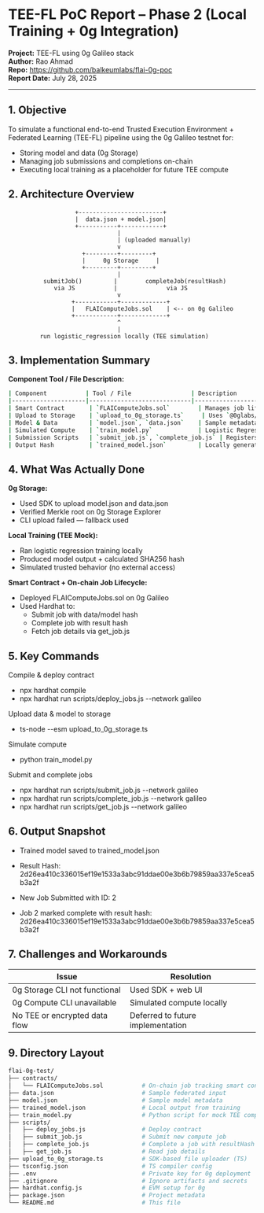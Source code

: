# TEE-FL PoC Report – Phase 2 (Local Training + 0g Integration)

**Project:** TEE-FL using 0g Galileo stack  
**Author:** Rao Ahmad  
**Repo:** https://github.com/balkeumlabs/flai-0g-poc  
**Report Date:** July 28, 2025  

---

## 1. Objective

To simulate a functional end-to-end Trusted Execution Environment + Federated Learning (TEE-FL) pipeline using the 0g Galileo testnet for:
* Storing model and data (0g Storage)
* Managing job submissions and completions on-chain
* Executing local training as a placeholder for future TEE compute



## 2. Architecture Overview

```plaintext
                   +------------------------+
                   |  data.json + model.json|
                   +-----------+------------+
                               |
                               | (uploaded manually)
                               v
                     +---------+---------+
                     |     0g Storage     |
                     +---------+---------+
                               |
          submitJob()         |        completeJob(resultHash)
             via JS           |              via JS
                               v
                  +------------+-------------+
                  |   FLAIComputeJobs.sol    | <-- on 0g Galileo
                  +------------+-------------+
                               ^
                               |
         run logistic_regression locally (TEE simulation)
```



## 3. Implementation Summary

**Component	Tool / File	Description:**
```bash
| Component           | Tool / File                 | Description                                      |
|---------------------|-----------------------------|--------------------------------------------------|
| Smart Contract       | `FLAIComputeJobs.sol`        | Manages job lifecycle and reward logic           |
| Upload to Storage    | `upload_to_0g_storage.ts`     | Uses `@0glabs/0g-ts-sdk` for manual upload       |
| Model & Data         | `model.json`, `data.json`    | Sample metadata and training input               |
| Simulated Compute    | `train_model.py`             | Logistic Regression (sklearn) with SHA256 hash   |
| Submission Scripts   | `submit_job.js`, `complete_job.js` | Registers and settles job via Hardhat     |
| Output Hash          | `trained_model.json`         | Locally generated model result                   |
```


## 4. What Was Actually Done

**0g Storage:**
* Used SDK to upload model.json and data.json
* Verified Merkle root on 0g Storage Explorer
* CLI upload failed — fallback used

**Local Training (TEE Mock):**
* Ran logistic regression training locally
* Produced model output + calculated SHA256 hash
* Simulated trusted behavior (no external access)

**Smart Contract + On-chain Job Lifecycle:**
* Deployed FLAIComputeJobs.sol on 0g Galileo
* Used Hardhat to:
  * Submit job with data/model hash
  * Complete job with result hash
  * Fetch job details via get_job.js


## 5. Key Commands

Compile & deploy contract
* npx hardhat compile
* npx hardhat run scripts/deploy_jobs.js --network galileo

Upload data & model to storage
* ts-node --esm upload_to_0g_storage.ts

Simulate compute
* python train_model.py

Submit and complete jobs
* npx hardhat run scripts/submit_job.js --network galileo
* npx hardhat run scripts/complete_job.js --network galileo
* npx hardhat run scripts/get_job.js --network galileo


## 6. Output Snapshot

- Trained model saved to trained_model.json
- Result Hash: 2d26ea410c336015ef19e1533a3abc91ddae00e3b6b79859aa337e5cea5b3a2f

- New Job Submitted with ID: 2
- Job 2 marked complete with result hash: 2d26ea410c336015ef19e1533a3abc91ddae00e3b6b79859aa337e5cea5b3a2f


## 7. Challenges and Workarounds

| Issue                          | Resolution                  |
|--------------------------------|-----------------------------|
| 0g Storage CLI not functional  | Used SDK + web UI           |
| 0g Compute CLI unavailable     | Simulated compute locally   |
| No TEE or encrypted data flow  | Deferred to future implementation |



## 9. Directory Layout

```bash
flai-0g-test/
├── contracts/
│   └── FLAIComputeJobs.sol           # On-chain job tracking smart contract
├── data.json                         # Sample federated input
├── model.json                        # Sample model metadata
├── trained_model.json                # Local output from training
├── train_model.py                    # Python script for mock TEE compute
├── scripts/
│   ├── deploy_jobs.js                # Deploy contract
│   ├── submit_job.js                 # Submit new compute job
│   ├── complete_job.js               # Complete a job with resultHash
│   ├── get_job.js                    # Read job details
├── upload_to_0g_storage.ts           # SDK-based file uploader (TS)
├── tsconfig.json                     # TS compiler config
├── .env                              # Private key for 0g deployment
├── .gitignore                        # Ignore artifacts and secrets
├── hardhat.config.js                 # EVM setup for 0g
├── package.json                      # Project metadata
└── README.md                         # This file
```

